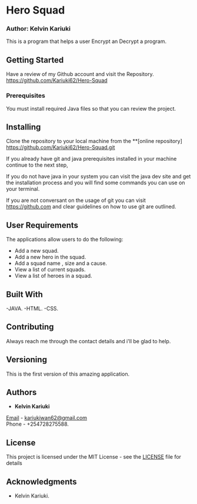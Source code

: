 # Hero Squad
### Author: Kelvin Kariuki

This is a program that helps a user Encrypt an Decrypt a program.

## Getting Started
Have a review of my Github account and visit the Repository.
https://github.com/Kariuki62/Hero-Squad

### Prerequisites

You must install required Java files so that you can review the project.

## Installing

Clone the repository to your local machine from the **[online repository]
https://github.com/Kariuki62/Hero-Squad.git

If you already have git and java prerequisites installed in your machine continue to the next step,

If you do not have java in your system you can visit the java dev site and get the installation process and you will find some commands you can use on your terminal.

If you are not conversant on the usage of git you can visit https://github.com and clear guidelines on how to use git are outlined.

## User Requirements

The applications allow users to do the following:
- Add a new squad.
- Add a new hero in the squad.
- Add a squad name , size and a cause.
- View a list of current squads.
- View a list of heroes in a squad.

## Built With

-JAVA.
-HTML.
-CSS.

## Contributing

Always reach me through the contact details and i'll be glad to help.

## Versioning

This is the first version of this amazing application.

## Authors

- **Kelvin Kariuki**

[Email](https://mail.google.com) - kariukiwan62@gmail.com <br>
Phone - +254728275588.

## License

This project is licensed under the MIT License - see the [LICENSE](LICENSE) file for details

## Acknowledgments

- Kelvin Kariuki.
